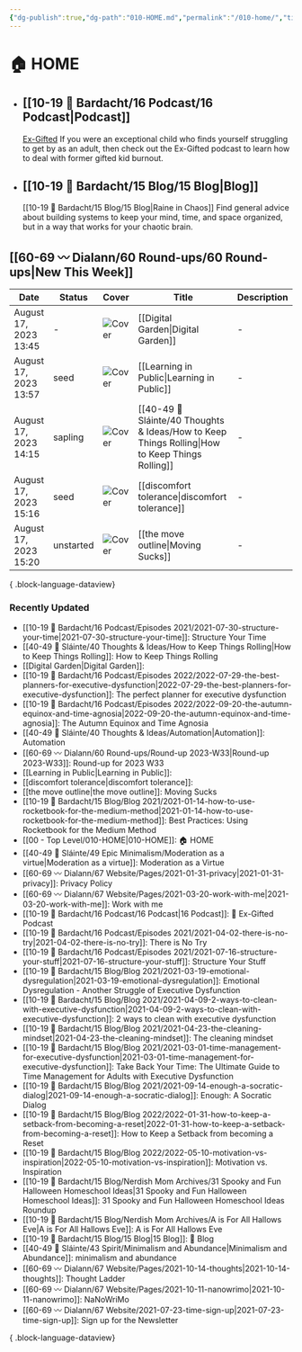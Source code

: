 ```yaml
---
{"dg-publish":true,"dg-path":"010-HOME.md","permalink":"/010-home/","title":"🏠 HOME","pinned":true,"contentClasses":"cards cards-1-1 dashboard","tags":["gardenEntry"],"noteIcon":"","created":"2021-10-13","updated":"2023-08-16T23:23:34.735-04:00"}
---
```


# 🏠 HOME
- ## [[10-19 💢 Bardacht/16 Podcast/16 Podcast\|Podcast]]
  [Ex-Gifted](https://exgifted.com/)
  If you were an exceptional child who finds yourself struggling to get by as an adult, then check out the Ex-Gifted podcast to learn how to deal with former gifted kid burnout.

- ## [[10-19 💢 Bardacht/15 Blog/15 Blog\|Blog]]
  [[10-19 💢 Bardacht/15 Blog/15 Blog\|Raine in Chaos]]
  Find general advice about building systems to keep your mind, time, and space organized, but in a way that works for your chaotic brain.

## [[60-69 〰️ Dialann/60 Round-ups/60 Round-ups\|New This Week]]
| Date                  | Status    | Cover                                                                                                                                                                                                                                        | Title                                                                                              | Description |
| --------------------- | --------- | -------------------------------------------------------------------------------------------------------------------------------------------------------------------------------------------------------------------------------------------- | -------------------------------------------------------------------------------------------------- | ----------- |
| August 17, 2023 13:45 | \-        | ![Cover](https://images.unsplash.com/photo-1591426508941-2f92736f5ff4?crop=entropy&cs=tinysrgb&fit=max&fm=jpg&ixid=M3wzNjAwOTd8MHwxfHNlYXJjaHwyMnx8Z2FyZGVufGVufDB8MHx8fDE2OTI0ODM3MzB8MA&ixlib=rb-4.0.3&q=80&w=400)                         | [[Digital Garden\|Digital Garden]]                                                              | \-          |
| August 17, 2023 13:57 | seed      | ![Cover]()                                                                                                                                                                                                                                   | [[Learning in Public\|Learning in Public]]                                                      | \-          |
| August 17, 2023 14:15 | sapling   | ![Cover](https://images.unsplash.com/photo-1505552613537-4aab9bf431c8?crop=entropy&cs=tinysrgb&fit=max&fm=jpg&ixid=M3wzNjAwOTd8MHwxfHNlYXJjaHwxNTF8fHJvbGxpbmclMjBzb2NjZXIlMjBiYWxsfGVufDB8MHx8fDE2OTIyOTQwMzN8MA&ixlib=rb-4.0.3&q=80&w=400) | [[40-49 🔅 Sláinte/40 Thoughts & Ideas/How to Keep Things Rolling\|How to Keep Things Rolling]] | \-          |
| August 17, 2023 15:16 | seed      | ![Cover]()                                                                                                                                                                                                                                   | [[discomfort tolerance\|discomfort tolerance]]                                                  | \-          |
| August 17, 2023 15:20 | unstarted | ![Cover]()                                                                                                                                                                                                                                   | [[the move outline\|Moving Sucks]]                                                              | \-          |

{ .block-language-dataview}

### Recently Updated
- [[10-19 💢 Bardacht/16 Podcast/Episodes 2021/2021-07-30-structure-your-time\|2021-07-30-structure-your-time]]: Structure Your Time
- [[40-49 🔅 Sláinte/40 Thoughts & Ideas/How to Keep Things Rolling\|How to Keep Things Rolling]]: How to Keep Things Rolling
- [[Digital Garden\|Digital Garden]]: 
- [[10-19 💢 Bardacht/16 Podcast/Episodes 2022/2022-07-29-the-best-planners-for-executive-dysfunction\|2022-07-29-the-best-planners-for-executive-dysfunction]]: The perfect planner for executive dysfunction
- [[10-19 💢 Bardacht/16 Podcast/Episodes 2022/2022-09-20-the-autumn-equinox-and-time-agnosia\|2022-09-20-the-autumn-equinox-and-time-agnosia]]: The Autumn Equinox and Time Agnosia
- [[40-49 🔅 Sláinte/40 Thoughts & Ideas/Automation\|Automation]]: Automation
- [[60-69 〰️ Dialann/60 Round-ups/Round-up 2023-W33\|Round-up 2023-W33]]: Round-up for 2023 W33
- [[Learning in Public\|Learning in Public]]: 
- [[discomfort tolerance\|discomfort tolerance]]: 
- [[the move outline\|the move outline]]: Moving Sucks
- [[10-19 💢 Bardacht/15 Blog/Blog 2021/2021-01-14-how-to-use-rocketbook-for-the-medium-method\|2021-01-14-how-to-use-rocketbook-for-the-medium-method]]: Best Practices: Using Rocketbook for the Medium Method
- [[00 - Top Level/010-HOME\|010-HOME]]: 🏠 HOME
- [[40-49 🔅 Sláinte/49 Epic Minimalism/Moderation as a virtue\|Moderation as a virtue]]: Moderation as a Virtue
- [[60-69 〰️ Dialann/67 Website/Pages/2021-01-31-privacy\|2021-01-31-privacy]]: Privacy Policy
- [[60-69 〰️ Dialann/67 Website/Pages/2021-03-20-work-with-me\|2021-03-20-work-with-me]]: Work with me
- [[10-19 💢 Bardacht/16 Podcast/16 Podcast\|16 Podcast]]: 📌 Ex-Gifted Podcast
- [[10-19 💢 Bardacht/16 Podcast/Episodes 2021/2021-04-02-there-is-no-try\|2021-04-02-there-is-no-try]]: There is No Try
- [[10-19 💢 Bardacht/16 Podcast/Episodes 2021/2021-07-16-structure-your-stuff\|2021-07-16-structure-your-stuff]]: Structure Your Stuff
- [[10-19 💢 Bardacht/15 Blog/Blog 2021/2021-03-19-emotional-dysregulation\|2021-03-19-emotional-dysregulation]]: Emotional Dysregulation - Another Struggle of Executive Dysfunction
- [[10-19 💢 Bardacht/15 Blog/Blog 2021/2021-04-09-2-ways-to-clean-with-executive-dysfunction\|2021-04-09-2-ways-to-clean-with-executive-dysfunction]]: 2 ways to clean with executive dysfunction
- [[10-19 💢 Bardacht/15 Blog/Blog 2021/2021-04-23-the-cleaning-mindset\|2021-04-23-the-cleaning-mindset]]: The cleaning mindset
- [[10-19 💢 Bardacht/15 Blog/Blog 2021/2021-03-01-time-management-for-executive-dysfunction\|2021-03-01-time-management-for-executive-dysfunction]]: Take Back Your Time: The Ultimate Guide to Time Management for Adults with Executive Dysfunction
- [[10-19 💢 Bardacht/15 Blog/Blog 2021/2021-09-14-enough-a-socratic-dialog\|2021-09-14-enough-a-socratic-dialog]]: Enough: A Socratic Dialog
- [[10-19 💢 Bardacht/15 Blog/Blog 2022/2022-01-31-how-to-keep-a-setback-from-becoming-a-reset\|2022-01-31-how-to-keep-a-setback-from-becoming-a-reset]]: How to Keep a Setback from becoming a Reset
- [[10-19 💢 Bardacht/15 Blog/Blog 2022/2022-05-10-motivation-vs-inspiration\|2022-05-10-motivation-vs-inspiration]]: Motivation vs. Inspiration
- [[10-19 💢 Bardacht/15 Blog/Nerdish Mom Archives/31 Spooky and Fun Halloween Homeschool Ideas\|31 Spooky and Fun Halloween Homeschool Ideas]]: 31 Spooky and Fun Halloween Homeschool Ideas Roundup
- [[10-19 💢 Bardacht/15 Blog/Nerdish Mom Archives/A is For All Hallows Eve\|A is For All Hallows Eve]]: A is For All Hallows Eve
- [[10-19 💢 Bardacht/15 Blog/15 Blog\|15 Blog]]: 📌 Blog
- [[40-49 🔅 Sláinte/43 Spirit/Minimalism and Abundance\|Minimalism and Abundance]]: minimalism and abundance
- [[60-69 〰️ Dialann/67 Website/Pages/2021-10-14-thoughts\|2021-10-14-thoughts]]: Thought Ladder
- [[60-69 〰️ Dialann/67 Website/Pages/2021-10-11-nanowrimo\|2021-10-11-nanowrimo]]: NaNoWriMo
- [[60-69 〰️ Dialann/67 Website/2021-07-23-time-sign-up\|2021-07-23-time-sign-up]]: Sign up for the Newsletter

{ .block-language-dataview}





